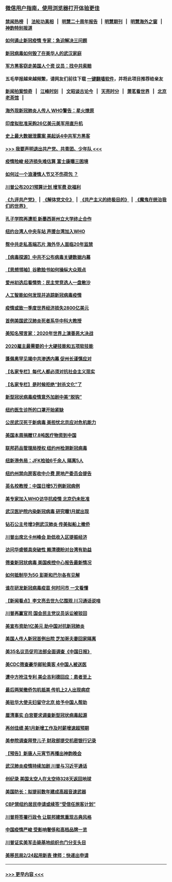 ### [微信用户指南，使用浏览器打开体验更佳](https://github.com/gfw-breaker/banned-news1/blob/master/indexes/wechat-guide.md?t=0)
#### [禁闻热榜](热点新闻.md?t=0)  &nbsp;&nbsp;|&nbsp;&nbsp; [法轮功真相](https://github.com/gfw-breaker/truth/blob/master/README.md?t=0) &nbsp;&nbsp;|&nbsp;&nbsp; [明慧二十周年报告](https://github.com/gfw-breaker/mh-reports/blob/master/README.md?t=0) &nbsp;&nbsp;|&nbsp;&nbsp;[明慧期刊](https://github.com/gfw-breaker/mh-qikan) &nbsp;&nbsp;|&nbsp;&nbsp; [明慧海外之窗](https://github.com/gfw-breaker/mh-news/blob/master/README.md?t=0) &nbsp;&nbsp;|&nbsp;&nbsp; [神韵特别报道](https://github.com/gfw-breaker/mh-news/blob/master/shenyun.md?t=0)
#### [如何遏止新冠疫情 专家：急迫解决三问题](../pages/nsc412/n11859685.md?t=02111111) 
#### [新冠病毒如何毁了在美华人的武汉家庭](../pages/nsc412/n11859524.md?t=02111111) 
#### [军方黑客窃走美国人个资 议员：找中共索赔](../pages/nsc412/n11859371.md?t=02111111) 
#### 五毛举报越来越频繁，请网友们前往下载 [一键翻墙软件](https://github.com/gfw-breaker/ssr-accounts)，并将此项目推荐给亲友
#### [新闻拍案惊奇](https://github.com/gfw-breaker/banned-news1/blob/master/pages/link4.md) &nbsp;&nbsp;|&nbsp;&nbsp; [江峰时刻](https://github.com/gfw-breaker/banned-news1/blob/master/pages/link4.md) &nbsp;&nbsp;|&nbsp;&nbsp; [文昭谈古论今](https://github.com/gfw-breaker/banned-news1/blob/master/pages/link4.md) &nbsp;&nbsp;|&nbsp;&nbsp; [天亮时分](https://github.com/gfw-breaker/banned-news1/blob/master/pages/link4.md) &nbsp;&nbsp;|&nbsp;&nbsp; [萧茗看世界](https://github.com/gfw-breaker/banned-news1/blob/master/pages/link4.md) &nbsp;&nbsp;|&nbsp;&nbsp; [北京老茶馆](https://github.com/gfw-breaker/banned-news1/blob/master/pages/link4.md) &nbsp;&nbsp;|&nbsp;&nbsp; 
#### [海外现新冠肺炎人传人 WHO警告：星火燎原](../pages/nsc412/n11859252.md?t=02111111) 
#### [印度拟批准采购26亿美元美军用直升机](../pages/nsc412/n11859143.md?t=02111111) 
#### [史上最大数据泄露案 美起诉4中共军方黑客](../pages/nsc412/n11859115.md?t=02111111) 
#### [>>> 我要声明退出共产党、共青团、少年队 <<<](https://github.com/begood0513/goodnews/blob/master/quit/letter.md) 
#### [疫情险峻 经济损失难估算 富士康曝三困境](../pages/nsc412/n11859120.md?t=02111111) 
#### [如何过一个浪漫情人节又不伤荷包 ？](../pages/nsc412/n11858969.md?t=02111111) 
#### [川普公布2021预算计划 增军费 砍福利](../pages/nsc412/n11859012.md?t=02111111) 
#### [《九评共产党》](https://github.com/begood0513/9ping.md/blob/master/README.md) &nbsp;|&nbsp; [《解体党文化》](../../../../jtdwh.md/blob/master/README.md)  &nbsp;|&nbsp; [《共产主义的终极目的》](../../../../gczydzjmd.md/blob/master/README.md) &nbsp;|&nbsp; [《魔鬼在统治我们的世界》](../../../../mgztzwmdsj.md/blob/master/README.md) 
#### [孔子学院再遭拒 新墨西哥州立大学终止合作](../pages/nsc412/n11858661.md?t=02111111) 
#### [纽约台湾人中央车站  声援台湾加入WHO](../pages/nsc412/n11857757.md?t=02111111) 
#### [帮中共走私高端芯片 海外华人面临20年监禁](../pages/nsc412/n11855016.md?t=02111111) 
#### [【病毒探源】中共不公布病毒关键数据内幕](../pages/nsc412/n11856584.md?t=02111111) 
#### [【思想领袖】谷歌脸书如何操纵大众观点](../pages/nsc412/n11680874.md?t=02111111) 
#### [爱州初选后看情势：民主党竞选人一盘散沙](../pages/nsc412/n11856557.md?t=02111111) 
#### [人工智能如何发现并追踪新冠病毒疫情](../pages/nsc412/n11856398.md?t=02111111) 
#### [疫情或致一季度世界经济损失2800亿美元](../pages/nsc412/n11855639.md?t=02111111) 
#### [首例美国武汉肺炎死者系华中科大教授](../pages/nsc412/n11855500.md?t=02111111) 
#### [美知名预言家：2020年世界上演善恶大决战](../pages/nsc412/n11855418.md?t=02111111) 
#### [2020雇主最需要的十大硬技能和五项软技能](../pages/nsc412/n11850953.md?t=02111111) 
#### [蓬佩奥罕见揭中共渗透内幕 促州长谨慎应对](../pages/nsc412/n11854685.md?t=02111111) 
#### [【名家专栏】每代人都必须对抗社会主义现实](../pages/nsc412/n11831412.md?t=02111111) 
#### [【名家专栏】是时候拒绝“封杀文化”了](../pages/nsc412/n11814093.md?t=02111111) 
#### [新型冠状病毒疫情意外加剧中美“脱钩”](../pages/nsc412/n11854475.md?t=02111111) 
#### [纽约医生诊所的口罩开始紧缺](../pages/nsc412/n11853364.md?t=02111111) 
#### [公民武汉死于新病毒 美担忧北京应对危机能力](../pages/nsc412/n11854331.md?t=02111111) 
#### [美国本周捐赠17.8吨医疗物资到中国](../pages/nsc412/n11854269.md?t=02111111) 
#### [联邦药品管理局授权  纽约州检测新冠病毒](../pages/nsc412/n11853371.md?t=02111111) 
#### [纽新港务局：JFK检验6千余人  隔离5人](../pages/nsc412/n11853366.md?t=02111111) 
#### [纽约州禁向房客收中介费  房地产委员会提告](../pages/nsc412/n11853360.md?t=02111111) 
#### [英名校教授：中国日增5万例新冠病例](../pages/nsc412/n11854174.md?t=02111111) 
#### [美专家加入WHO访华抗疫情 北京仍未批准](../pages/nsc412/n11854043.md?t=02111111) 
#### [武汉医护院内染新冠病毒 研究曝1月就出现](../pages/nsc412/n11852928.md?t=02111111) 
#### [钻石公主号增3例武汉肺炎 传美拟船上撤侨](../pages/nsc412/n11853240.md?t=02111111) 
#### [川普出席北卡州峰会 助低收入区提振经济](../pages/nsc412/n11853232.md?t=02111111) 
#### [访问华盛顿具突破性 赖清德盼对台湾有助益](../pages/nsc412/n11853129.md?t=02111111) 
#### [筛查新冠状病毒 美国疾控中心报告最新情况](../pages/nsc412/n11853070.md?t=02111111) 
#### [如何抵制华为5G 彭斯和巴尔各有见解](../pages/nsc412/n11852535.md?t=02111111) 
#### [谁在研发新冠病毒疫苗 何时问市 一文看懂](../pages/nsc412/n11852840.md?t=02111111) 
#### [【新闻看点】李文亮去世九亿围观 川习通话说啥](../pages/nsc412/n11852360.md?t=02111111) 
#### [川普再赢官司 国会民主党议员诉讼被驳回](../pages/nsc412/n11852287.md?t=02111111) 
#### [美宣布资助1亿美元 助中国对抗新冠肺炎](../pages/nsc412/n11852531.md?t=02111111) 
#### [美国人传人新冠首例出院 芝加哥夫妻回家隔离](../pages/nsc412/n11852452.md?t=02111111) 
#### [美35名议员促司法部全面调查《中国日报》](../pages/nsc412/n11852435.md?t=02111111) 
#### [美CDC筛查豪华邮轮乘客 4中国人被送医](../pages/nsc412/n11852085.md?t=02111111) 
#### [遭中方抢注专利 美企吉利德回应：患者至上](../pages/nsc412/n11852037.md?t=02111111) 
#### [最后两架撤侨包机抵美 传机上2人出现病症](../pages/nsc412/n11852173.md?t=02111111) 
#### [美驻华大使夫妇留守北京 给予中国人帮助](../pages/nsc412/n11852165.md?t=02111111) 
#### [厘清事实 白宫要求调查新型冠状病毒起源](../pages/nsc412/n11852106.md?t=02111111) 
#### [再创佳绩 美1月新增工作及时薪增速超预期](../pages/nsc412/n11852174.md?t=02111111) 
#### [美参院调查拜登儿子 财政部提交机密银行记录](../pages/nsc412/n11851808.md?t=02111111) 
#### [【预告】新唐人元宵节再播出神韵晚会](../pages/nsc412/n11843192.md?t=02111111) 
#### [武汉肺炎疫情持续加剧 川普与习近平通话](../pages/nsc412/n11851613.md?t=02111111) 
#### [创纪录 美国太空人在太空待328天返回地球](../pages/nsc412/n11851266.md?t=02111111) 
#### [美国防长：拟提前数年建成高超音速武器](../pages/nsc412/n11850959.md?t=02111111) 
#### [CBP禁纽约居民申请或续签“受信任旅客计划”](../pages/nsc412/n11850857.md?t=02111111) 
#### [川普将签署行政令 让联邦建筑重现古典风格](../pages/nsc412/n11850654.md?t=02111111) 
#### [中国疫情严峻 受影响奢侈和高档品牌一览](../pages/nsc412/n11850319.md?t=02111111) 
#### [川普证实美军击毙基地组织也门分支头目](../pages/nsc412/n11850383.md?t=02111111) 
#### [美移民局2/24起用新表 律师：快递出申请](../pages/nsc412/n11848220.md?t=02111111) 

----
#### [ >>> 更早内容 <<< ](../indexes/nsc412-earlier.md)
